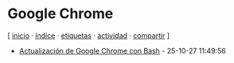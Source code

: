 # Google Chrome
[ [inicio](https://github.com/jucardus/jucardus.github.io/blob/main/index.md) · [índice](https://github.com/jucardus/jucardus.github.io/blob/main/indice.md) · [etiquetas](https://github.com/jucardus/jucardus.github.io/blob/main/etiquetas.md) · [actividad](https://github.com/jucardus/jucardus.github.io/blob/main/actividad.md) · [compartir](https://x.com/intent/tweet?text=Google+Chrome+%E2%80%94+Etiquetas%0A%0A%E2%86%92+https%3A%2F%2Fgithub.com%2Fjucardus%2Fjucardus.github.io%2Fblob%2Fmain%2Fg%2Fo%2Fgoogle-chrome.md%0A%0A%23etiquetas_jucardus) ]

* [Actualización de Google Chrome con Bash](https://github.com/jucardus/jucardus.github.io/blob/main/a/c/t/actualizacion-de-google-chrome-con-bash.md) - 25-10-27 11:49:56